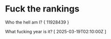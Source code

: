 # Fuck the rankings

Who the hell am I?
{ 11928439 }

What fucking year is it?
[ 2025-03-19T02:10:00Z ]
